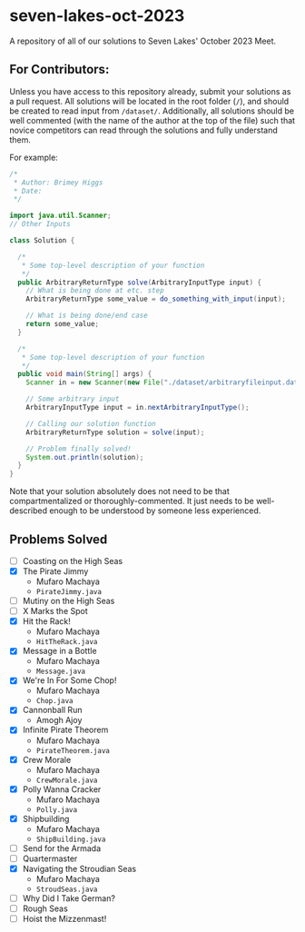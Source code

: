 # seven-lakes-oct-2023
A repository of all of our solutions to Seven Lakes' October 2023 Meet.

## For Contributors:

Unless you have access to this repository already, submit your solutions as a pull request. All solutions will be located in the root folder (`/`), and should be created to read input from `/dataset/`. Additionally, all solutions should be well commented (with the name of the author at the top of the file) such that novice competitors can read through the solutions and fully understand them.

For example:

```java
/*
 * Author: Brimey Higgs
 * Date: 
 */

import java.util.Scanner;
// Other Inputs

class Solution {

  /*
   * Some top-level description of your function
   */
  public ArbitraryReturnType solve(ArbitraryInputType input) {
    // What is being done at etc. step
    ArbitraryReturnType some_value = do_something_with_input(input);

    // What is being done/end case
    return some_value;
  }

  /*
   * Some top-level description of your function
   */
  public void main(String[] args) {
    Scanner in = new Scanner(new File("./dataset/arbitraryfileinput.dat"));

    // Some arbitrary input
    ArbitraryInputType input = in.nextArbitraryInputType();

    // Calling our solution function
    ArbitraryReturnType solution = solve(input);

    // Problem finally solved!
    System.out.println(solution);
  }
}
```

Note that your solution absolutely does not need to be that compartmentalized or thoroughly-commented. It just needs to be well-described enough to be understood by someone less experienced.

## Problems Solved

- [ ] Coasting on the High Seas
- [X] The Pirate Jimmy
  - Mufaro Machaya
  - `PirateJimmy.java`
- [ ] Mutiny on the High Seas
- [ ] X Marks the Spot
- [X] Hit the Rack!
  - Mufaro Machaya
  - `HitTheRack.java`
- [X] Message in a Bottle
  - Mufaro Machaya
  - `Message.java`
- [X] We're In For Some Chop!
  - Mufaro Machaya
  - `Chop.java`
- [X] Cannonball Run
  - Amogh Ajoy
- [X] Infinite Pirate Theorem
  - Mufaro Machaya
  - `PirateTheorem.java`
- [X] Crew Morale
  - Mufaro Machaya
  - `CrewMorale.java`
- [X] Polly Wanna Cracker
  - Mufaro Machaya
  - `Polly.java`
- [X] Shipbuilding
  - Mufaro Machaya
  - `ShipBuilding.java`
- [ ] Send for the Armada
- [ ] Quartermaster
- [X] Navigating the Stroudian Seas
  - Mufaro Machaya
  - `StroudSeas.java`
- [ ] Why Did I Take German?
- [ ] Rough Seas
- [ ] Hoist the Mizzenmast!
